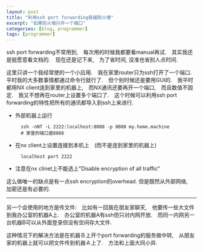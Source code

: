 ```yaml
---
layout: post
title: "利用ssh port forwarding穿越防火墙"
excerpt: "如果防火墙只开一个端口"
categories: [blog, programmer]
tags: [programmer]
---
```


ssh port forwarding不常用到,　每次用的时候我都要看manual再试.　其实我还是挺愿意看文档的.　现在还是记下来,　为了省时间, 没准也省别人点时间.　

这里只讲一个我经常使的一个小应用.　我在家里router只为ssh打开了一个端口.　平时我的大多数事情都通过命令行就行了.　但个别时候还是要用GUI的.　我平时都用NX client连到家里的机器上,　而NX通讯还要再开一个端口,　而且数值不固定.　我又不想再在router上设置多个端口了.　这个时候可以利用ssh port forwarding的特性把所有的通讯都导入到ssh上来进行.　

* 外部机器上运行
        
        ssh -nNT -L 2222:localhost:8088 -p 8088 my.home.machine 
        # 家里的端口是8088

* 在nx client上设置连接到本机上　(而不是连到家里的机器上)

        localhost port 2222

* 注意在nx clinet上不能选上"Disable encryption of all traffic" 

这么做唯一的缺点是有一点ssh encryption的overhead. 但是既然从外部网络,　加密还是有必要的.

----

另一个会使用的地方是传文件:　比如有一回我在朋友家聊天,　他要传一些大文件到我办公室的机器A上.　办公室的机器A有ssh但只对内网开放.　而同一内网另一台机器B可以从外面登录但没有空间存大文件.　

这种情况下的解决方法是在机器Ｂ上开个port forwarding的服务做中转,　从朋友家的机器上就可以把文件传到机器Ａ上了.　方法和上面大同小异.



